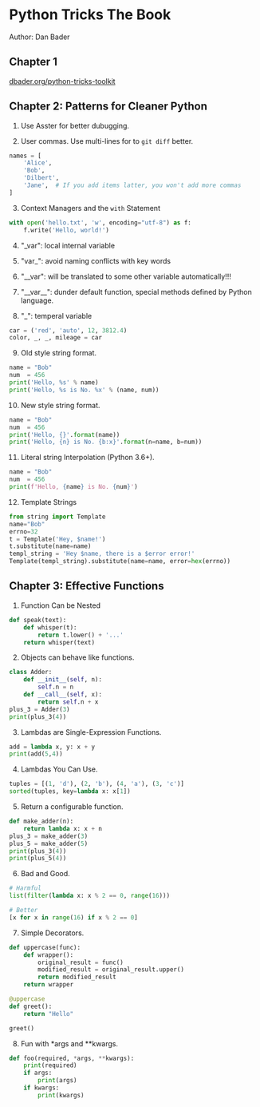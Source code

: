 # Python Tricks The Book

Author: Dan Bader

## Chapter 1

[dbader.org/python-tricks-toolkit](https://www.dbader.org/python-tricks-toolkit)


## Chapter 2: Patterns for Cleaner Python

1. Use Asster for better dubugging.

2. User commas. Use multi-lines for to ```git diff``` better.

```Python
names = [
    'Alice',
    'Bob',
    'Dilbert',
    'Jane',  # If you add items latter, you won't add more commas
]
```

3. Context Managers and the ```with``` Statement

```Python
with open('hello.txt', 'w', encoding="utf-8") as f:
    f.write('Hello, world!')
```

4. "_var": local internal variable

5. "var_": avoid naming conflicts with key words

6. "__var": will be translated to some other variable automatically!!!

7. "\_\_var\_\_": dunder default function, special methods defined by Python
language.

8. "_": temperal variable

```Python
car = ('red', 'auto', 12, 3812.4)
color, _, _, mileage = car
```

9. Old style string format.

```Python
name = "Bob"
num  = 456
print('Hello, %s' % name)
print('Hello, %s is No. %x' % (name, num))
```

10. New style string format.

```Python
name = "Bob"
num  = 456
print('Hello, {}'.format(name))
print('Hello, {n} is No. {b:x}'.format(n=name, b=num))
```


11. Literal string Interpolation (Python 3.6+).

```Python
name = "Bob"
num  = 456
print(f'Hello, {name} is No. {num}')
```

12. Template Strings

```Python
from string import Template
name="Bob"
errno=32
t = Template('Hey, $name!')
t.substitute(name=name)
templ_string = 'Hey $name, there is a $error error!'
Template(templ_string).substitute(name=name, error=hex(errno))
```



## Chapter 3: Effective Functions 
1. Function Can be Nested

```Python
def speak(text):
    def whisper(t):
        return t.lower() + '...'
    return whisper(text)
```

2. Objects can behave like functions.

```Python
class Adder:
    def __init__(self, n):
        self.n = n
    def __call__(self, x):
        return self.n + x
plus_3 = Adder(3)
print(plus_3(4))
```

3. Lambdas are Single-Expression Functions.

```Python
add = lambda x, y: x + y
print(add(5,4))
```

4. Lambdas You Can Use.

```Python
tuples = [(1, 'd'), (2, 'b'), (4, 'a'), (3, 'c')]
sorted(tuples, key=lambda x: x[1])
```
5. Return a configurable function.

```Python
def make_adder(n):
    return lambda x: x + n
plus_3 = make_adder(3)
plus_5 = make_adder(5)
print(plus_3(4))
print(plus_5(4))
```

6. Bad and Good.

```Python
# Harmful
list(filter(lambda x: x % 2 == 0, range(16)))

# Better
[x for x in range(16) if x % 2 == 0]
```


7. Simple Decorators.

```Python
def uppercase(func):
    def wrapper():
        original_result = func()
        modified_result = original_result.upper()
        return modified_result
    return wrapper

@uppercase
def greet():
    return "Hello"

greet()
```

8. Fun with \*args and \*\*kwargs.

```Python
def foo(required, *args, **kwargs):
    print(required)
    if args:
        print(args)
    if kwargs:
        print(kwargs)
```
















